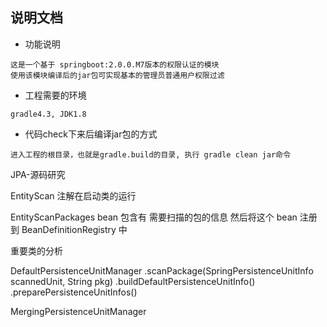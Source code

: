 ## 说明文档

* 功能说明
```
这是一个基于 springboot:2.0.0.M7版本的权限认证的模块
使用该模块编译后的jar包可实现基本的管理员普通用户权限过滤
```
* 工程需要的环境
```
gradle4.3, JDK1.8
```
* 代码check下来后编译jar包的方式
```
进入工程的根目录，也就是gradle.build的目录, 执行 gradle clean jar命令
```

JPA-源码研究

EntityScan 注解在启动类的运行

EntityScanPackages bean 包含有 需要扫描的包的信息
然后将这个 bean 注册到 BeanDefinitionRegistry 中

重要类的分析

DefaultPersistenceUnitManager
.scanPackage(SpringPersistenceUnitInfo scannedUnit, String pkg)
.buildDefaultPersistenceUnitInfo()
.preparePersistenceUnitInfos()

MergingPersistenceUnitManager
